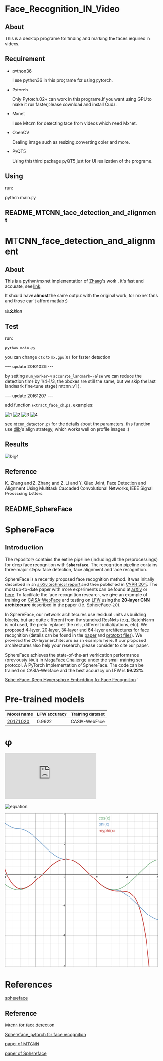 # Face_Recognition_IN_Video

## About
This is a desktop programe for finding and marking the faces required in videos.
## Requirement
- python36

  I use python36 in this programe for using pytorch.

- Pytorch 

  Only Pytorch.02+ can work in this programe.If you want using GPU to make it run faster,please download and install Cuda.

- Mxnet
  
  I use Mtcnn for detecting face from videos which need Mxnet.

- OpenCV

  Dealing image such as resizing,converting coler and more.

- PyQT5

  Using this third package pyQT5 just for UI realization of the programe.

## Using

run:

  python main.py
  
## README_MTCNN_face_detection_and_alignment

# MTCNN_face_detection_and_alignment

## About

  This is a python/mxnet implementation of [Zhang](https://kpzhang93.github.io/)'s work **<Joint Face Detection and Alignment using Multi-task Cascaded Convolutional Neural Networks>**. it's fast and accurate,  see [link](https://github.com/kpzhang93/MTCNN_face_detection_alignment). 

  It should have **almost** the same output with the original work,  for mxnet fans and those can't afford matlab :)

[中文blog](https://pangyupo.github.io/2016/10/22/mxnet-mtcnn/)


## Test

run:

 ``python main.py`` 

you can change `ctx` to `mx.gpu(0)` for faster detection

--- update 20161028 ---

by setting ``num_worker=4``  ``accurate_landmark=False`` we can reduce the detection time by 1/4-1/3, the bboxes are still the same, but we skip the last landmark fine-tune stage( mtcnn_v1 ). 

--- update 20161207 ---

add function `extract_face_chips`, examples:

![1](http://7vikw0.com1.z0.glb.clouddn.com/chip_0.png)
![2](http://7vikw0.com1.z0.glb.clouddn.com/chip_3.png)
![3](http://7vikw0.com1.z0.glb.clouddn.com/chip_2.png)
![4](http://7vikw0.com1.z0.glb.clouddn.com/chip_1.png)

see `mtcnn_detector.py` for the details about the parameters. this function use [dlib](http://dlib.net/)'s align strategy, which works well on profile images :) 
## Results

![big4](http://7xsc78.com1.z0.glb.clouddn.com/face_mtcnn.png)

## Reference

K. Zhang and Z. Zhang and Z. Li and Y. Qiao Joint,  Face Detection and Alignment Using Multitask Cascaded Convolutional Networks, IEEE Signal Processing Letters

## README_SphereFace

# SphereFace

## Introduction

The repository contains the entire pipeline (including all the preprocessings) for deep face recognition with **`SphereFace`**. The recognition pipeline contains three major steps: face detection, face alignment and face recognition.

SphereFace is a recently proposed face recognition method. It was initially described in an [arXiv technical report](https://arxiv.org/abs/1704.08063) and then published in [CVPR 2017](http://openaccess.thecvf.com/content_cvpr_2017/papers/Liu_SphereFace_Deep_Hypersphere_CVPR_2017_paper.pdf). The most up-to-date paper with more experiments can be found at [arXiv](https://arxiv.org/abs/1704.08063) or [here](http://wyliu.com/papers/LiuCVPR17v3.pdf). To facilitate the face recognition research, we give an example of training on [CAISA-WebFace](http://www.cbsr.ia.ac.cn/english/CASIA-WebFace-Database.html) and testing on [LFW](http://vis-www.cs.umass.edu/lfw/) using the **20-layer CNN architecture** described in the paper (i.e. SphereFace-20). 

In SphereFace, our network architecures use residual units as building blocks, but are quite different from the standrad ResNets  (e.g., BatchNorm is not used, the prelu replaces the relu, different initializations, etc). We proposed 4-layer, 20-layer, 36-layer and 64-layer architectures for face recognition (details can be found in the [paper]((https://arxiv.org/pdf/1704.08063.pdf)) and [prototxt files](https://github.com/wy1iu/sphereface/blob/master/train/code/sphereface_model.prototxt)). We provided the 20-layer architecure as an example here. If our proposed architectures also help your research, please consider to cite our paper.

SphereFace achieves the state-of-the-art verification performance (previously No.1) in [MegaFace Challenge](http://megaface.cs.washington.edu/results/facescrub.html#3) under the small training set protocol.
A PyTorch Implementation of SphereFace.
The code can be trained on CASIA-Webface and the best accuracy on LFW is **99.22%**.

[SphereFace: Deep Hypersphere Embedding for Face Recognition](https://arxiv.org/abs/1704.08063)
`

# Pre-trained models
| Model name      | LFW accuracy | Training dataset |
|-----------------|--------------|------------------|
| [20171020](model/sphere20a_20171020.7z) | 0.9922 | CASIA-WebFace |

# φ
![equation](https://latex.codecogs.com/gif.latex?phi%28x%29%3D%5Cleft%28-1%5Cright%29%5Ek%5Ccdot%20%5Ccos%20%5Cleft%28x%5Cright%29-2%5Ccdot%20k)

![equation](https://latex.codecogs.com/gif.latex?myphi(x)=1-\frac{x^2}{2!}+\frac{x^4}{4!}-\frac{x^6}{6!}+\frac{x^8}{8!}-\frac{x^9}{9!})

![phi](img/phi.png)

# References
[sphereface](https://github.com/wy1iu/sphereface)
## Reference

[Mtcnn for face detection](https://github.com/pangyupo/mxnet_mtcnn_face_detection)

[Sphereface_pytorch for face recognition](https://github.com/clcarwin/sphereface_pytorch)

[paper of MTCNN](ReferencePaper/mtcnn.pdf)

[paper of Sphereface](ReferencePaper/shpereface.pdf)
